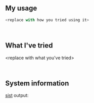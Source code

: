 ## My usage
```js
<replace with how you tried using it>
```

<br>

## What I've tried
<replace with what you've tried>

<br>

## System information
[sist](https://github.com/dawsonbotsford/sist) output:

<replace with sist output>

